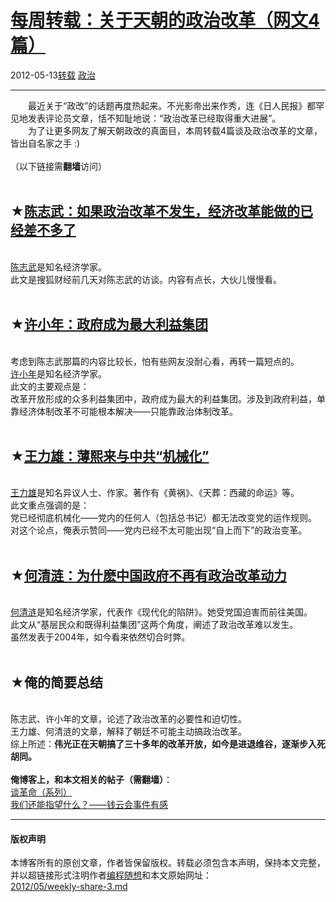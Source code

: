 <!DOCTYPE html>
<html xmlns="http://www.w3.org/1999/xhtml" xml:lang="zh-CN">
<head>
<meta http-equiv="Content-Type" content="text/html; charset=utf-8" />
<meta name="generator" content="Python script by program.think@gmail.com" />
<meta name="provider" content="program-think.blogspot.com" />
<link type="text/css" rel="stylesheet" href="../../css/program-think.css" />
<title>每周转载：关于天朝的政治改革（网文4篇） - 编程随想的博客</title>
</head>
<body>
<div id="main" style="width:100%;">
<h1><a href="../../index.md" title="回到首页">每周转载：关于天朝的政治改革（网文4篇）</a></h1>
<div class="post-info"><span class="date-header">2012-05-13</span><a href="../../tags/E8BDACE8BDBD.md" class="tag">转载</a> <a href="../../tags/E694BFE6B2BB.md" class="tag">政治</a> </div>
<hr>
<div class="post">
&#12288;&#12288;最近关于“政改”的话题再度热起来。不光影帝出来作秀，连《日人民报》都罕见地发表评论员文章，恬不知耻地说：“政治改革已经取得重大进展”。<br />&#12288;&#12288;为了让更多网友了解天朝政改的真面目，本周转载4篇谈及政治改革的文章，皆出自名家之手 :)<br /><br />（以下链接需<b>翻墙</b>访问）<a name='more'></a><!--program-think--><br /><br /><h2>★<a href="https://plus.google.com/u/0/113559088971921339544/posts/3rbkCiwBapK" rel="nofollow" target="_blank">陈志武：如果政治改革不发生，经济改革能做的已经差不多了</a></h2><br /><a href="http://zh.wikipedia.org/wiki/%E9%99%88%E5%BF%97%E6%AD%A6" target="_blank" rel="nofollow">陈志武</a>是知名经济学家。<br />此文是搜狐财经前几天对陈志武的访谈。内容有点长，大伙儿慢慢看。<br /><br /><h2>★<a href="https://plus.google.com/u/0/113559088971921339544/posts/3xZJBxHycQr" rel="nofollow" target="_blank">许小年：政府成为最大利益集团</a></h2><br />考虑到陈志武那篇的内容比较长，怕有些网友没耐心看，再转一篇短点的。<br /><a href="http://zh.wikipedia.org/wiki/%E8%AE%B8%E5%B0%8F%E5%B9%B4" target="_blank" rel="nofollow">许小年</a>是知名经济学家。<br />此文的主要观点是：<br />改革开放形成的众多利益集团中，政府成为最大的利益集团。涉及到政府利益，单靠经济体制改革不可能根本解决——只能靠政治体制改革。<br /><br /><h2>★<a href="https://plus.google.com/u/0/113559088971921339544/posts/AEysMJhU35t" rel="nofollow" target="_blank">王力雄：薄熙来与中共“机械化”</a></h2><br /><a href="http://zh.wikipedia.org/wiki/%E7%8E%8B%E5%8A%9B%E9%9B%84" target="_blank" rel="nofollow">王力雄</a>是知名异议人士、作家。著作有《黄祸》、《天葬：西藏的命运》等。<br />此文重点强调的是：<br />党已经彻底机械化——党内的任何人（包括总书记）都无法改变党的运作规则。<br />对这个论点，俺表示赞同——党内已经不太可能出现“自上而下”的政治变革。<br /><br /><h2>★<a href="https://plus.google.com/u/0/113559088971921339544/posts/cFf2iLRZ1sF" rel="nofollow" target="_blank">何清涟：为什麽中国政府不再有政治改革动力</a></h2><br /><a href="http://zh.wikipedia.org/wiki/%E4%BD%95%E6%B8%85%E6%B6%9F" target="_blank" rel="nofollow">何清涟</a>是知名经济学家，代表作《现代化的陷阱》。她受党国迫害而前往美国。<br />此文从“基层民众和既得利益集团”这两个角度，阐述了政治改革难以发生。<br />虽然发表于2004年，如今看来依然切合时弊。<br /><br /><h2>★俺的简要总结</h2><br />陈志武、许小年的文章，论述了政治改革的必要性和迫切性。<br />王力雄、何清涟的文章，解释了朝廷不可能主动搞政治改革。<br />综上所述：<b>伟光正在天朝搞了三十多年的改革开放，如今是进退维谷，逐渐步入死胡同。</b><br /><br /><b>俺博客上，和本文相关的帖子（需翻墙）</b>：<br /><a target="_blank" href="../../2011/12/revolution-0.md">谈革命（系列）</a><br /><a target="_blank" href="../../2011/01/what-we-can-depend-on.md">我们还能指望什么？——钱云会事件有感</a><div class="blogger-post-footer">
</div>
<hr>
<div class="copyright">
<h4>版权声明</h4>
本博客所有的原创文章，作者皆保留版权。转载必须包含本声明，保持本文完整，并以超链接形式注明作者<a href="mailto:program.think@gmail.com">编程随想</a>和本文原始网址：<br>
<a href="2012/05/weekly-share-3.md">2012/05/weekly-share-3.md</a>
</div>
</div>
</body>
</html>
